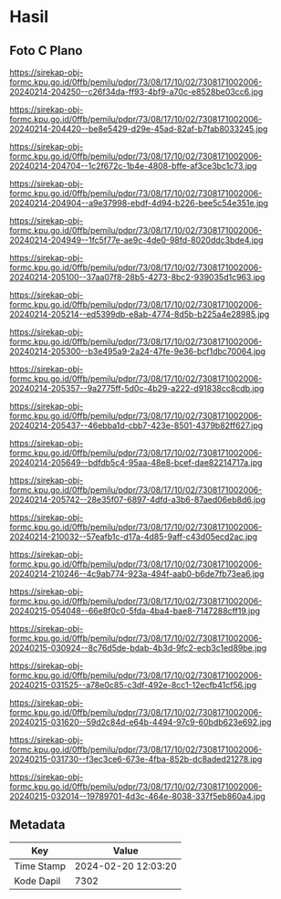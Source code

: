 # Hasil

## Foto C Plano

https://sirekap-obj-formc.kpu.go.id/0ffb/pemilu/pdpr/73/08/17/10/02/7308171002006-20240214-204250--c26f34da-ff93-4bf9-a70c-e8528be03cc6.jpg

https://sirekap-obj-formc.kpu.go.id/0ffb/pemilu/pdpr/73/08/17/10/02/7308171002006-20240214-204420--be8e5429-d29e-45ad-82af-b7fab8033245.jpg

https://sirekap-obj-formc.kpu.go.id/0ffb/pemilu/pdpr/73/08/17/10/02/7308171002006-20240214-204704--1c2f672c-1b4e-4808-bffe-af3ce3bc1c73.jpg

https://sirekap-obj-formc.kpu.go.id/0ffb/pemilu/pdpr/73/08/17/10/02/7308171002006-20240214-204904--a9e37998-ebdf-4d94-b226-bee5c54e351e.jpg

https://sirekap-obj-formc.kpu.go.id/0ffb/pemilu/pdpr/73/08/17/10/02/7308171002006-20240214-204949--1fc5f77e-ae9c-4de0-98fd-8020ddc3bde4.jpg

https://sirekap-obj-formc.kpu.go.id/0ffb/pemilu/pdpr/73/08/17/10/02/7308171002006-20240214-205100--37aa07f8-28b5-4273-8bc2-939035d1c963.jpg

https://sirekap-obj-formc.kpu.go.id/0ffb/pemilu/pdpr/73/08/17/10/02/7308171002006-20240214-205214--ed5399db-e8ab-4774-8d5b-b225a4e28985.jpg

https://sirekap-obj-formc.kpu.go.id/0ffb/pemilu/pdpr/73/08/17/10/02/7308171002006-20240214-205300--b3e495a9-2a24-47fe-9e36-bcf1dbc70064.jpg

https://sirekap-obj-formc.kpu.go.id/0ffb/pemilu/pdpr/73/08/17/10/02/7308171002006-20240214-205357--9a2775ff-5d0c-4b29-a222-d91838cc8cdb.jpg

https://sirekap-obj-formc.kpu.go.id/0ffb/pemilu/pdpr/73/08/17/10/02/7308171002006-20240214-205437--46ebba1d-cbb7-423e-8501-4379b82ff627.jpg

https://sirekap-obj-formc.kpu.go.id/0ffb/pemilu/pdpr/73/08/17/10/02/7308171002006-20240214-205649--bdfdb5c4-95aa-48e8-bcef-dae82214717a.jpg

https://sirekap-obj-formc.kpu.go.id/0ffb/pemilu/pdpr/73/08/17/10/02/7308171002006-20240214-205742--28e35f07-6897-4dfd-a3b6-87aed06eb8d6.jpg

https://sirekap-obj-formc.kpu.go.id/0ffb/pemilu/pdpr/73/08/17/10/02/7308171002006-20240214-210032--57eafb1c-d17a-4d85-9aff-c43d05ecd2ac.jpg

https://sirekap-obj-formc.kpu.go.id/0ffb/pemilu/pdpr/73/08/17/10/02/7308171002006-20240214-210246--4c9ab774-923a-494f-aab0-b6de7fb73ea6.jpg

https://sirekap-obj-formc.kpu.go.id/0ffb/pemilu/pdpr/73/08/17/10/02/7308171002006-20240215-054048--66e8f0c0-5fda-4ba4-bae8-7147288cff19.jpg

https://sirekap-obj-formc.kpu.go.id/0ffb/pemilu/pdpr/73/08/17/10/02/7308171002006-20240215-030924--8c76d5de-bdab-4b3d-9fc2-ecb3c1ed89be.jpg

https://sirekap-obj-formc.kpu.go.id/0ffb/pemilu/pdpr/73/08/17/10/02/7308171002006-20240215-031525--a78e0c85-c3df-492e-8cc1-12ecfb41cf56.jpg

https://sirekap-obj-formc.kpu.go.id/0ffb/pemilu/pdpr/73/08/17/10/02/7308171002006-20240215-031620--59d2c84d-e64b-4494-97c9-60bdb623e692.jpg

https://sirekap-obj-formc.kpu.go.id/0ffb/pemilu/pdpr/73/08/17/10/02/7308171002006-20240215-031730--f3ec3ce6-673e-4fba-852b-dc8aded21278.jpg

https://sirekap-obj-formc.kpu.go.id/0ffb/pemilu/pdpr/73/08/17/10/02/7308171002006-20240215-032014--19789701-4d3c-464e-8038-337f5eb860a4.jpg


## Metadata

| Key        | Value               |
| ---------- | ------------------- |
| Time Stamp | 2024-02-20 12:03:20 |
| Kode Dapil | 7302                |




